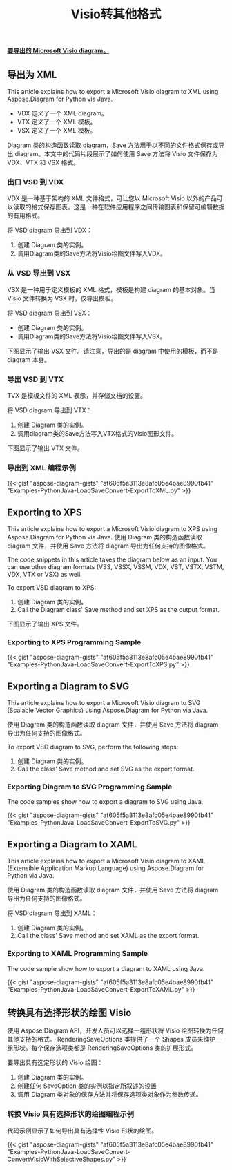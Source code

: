 ﻿---
title:  Visio转其他格式
linktitle:  Visio转其他格式
type: docs
weight: 40
url: /zh/python-java/convert-visio-to-other-files/
description: This topic show you how to convert Visio to SVG,XPS,XML,XAML formats using Aspose.Diagram for Python via Java. Convert VSD, VSS, VDW, VST, VSDX, VSSX, VSTX, VSDM, VSTM, VSSM to SVG,XPS,XML,XAML with a few lines of code.
---
**[要导出的 Microsoft Visio diagram。](ExportToXML.vsd)**

## **导出为 XML**
This article explains how to export a Microsoft Visio diagram to XML using Aspose.Diagram for Python via Java.

- VDX 定义了一个 XML diagram。
- VTX 定义了一个 XML 模板。
- VSX 定义了一个 XML 模板。

Diagram 类的构造函数读取 diagram，Save 方法用于以不同的文件格式保存或导出 diagram。本文中的代码片段展示了如何使用 Save 方法将 Visio 文件保存为 VDX、VTX 和 VSX 格式。

### **出口 VSD 到 VDX**
VDX 是一种基于架构的 XML 文件格式，可让您以 Microsoft Visio 以外的产品可以读取的格式保存图表。这是一种在软件应用程序之间传输图表和保留可编辑数据的有用格式。

将 VSD diagram 导出到 VDX：

1. 创建 Diagram 类的实例。
1. 调用Diagram类的Save方法将Visio绘图文件写入VDX。

### **从 VSD 导出到 VSX**
VSX 是一种用于定义模板的 XML 格式，模板是构建 diagram 的基本对象。当 Visio 文件转换为 VSX 时，仅导出模板。

将 VSD diagram 导出到 VSX：

- 创建 Diagram 类的实例。
- 调用Diagram类的Save方法将Visio绘图文件写入VSX。

下图显示了输出 VSX 文件。请注意，导出的是 diagram 中使用的模板，而不是 diagram 本身。

### **导出 VSD 到 VTX**
TVX 是模板文件的 XML 表示，并存储文档的设置。

将 VSD diagram 导出到 VTX：

1. 创建 Diagram 类的实例。
1. 调用diagram类的Save方法写入VTX格式的Visio图形文件。

下图显示了输出 VTX 文件。

### **导出到 XML 编程示例**
{{< gist "aspose-diagram-gists" "af605f5a3113e8afc05e4bae8990fb41" "Examples-PythonJava-LoadSaveConvert-ExportToXML.py" >}}

## **Exporting to XPS**
This article explains how to export a Microsoft Visio diagram to XPS using Aspose.Diagram for Python via Java.
使用 Diagram 类的构造函数读取 diagram 文件，并使用 Save 方法将 diagram 导出为任何支持的图像格式。

The code snippets in this article takes the diagram below as an input. You can use other diagram formats (VSS, VSSX, VSSM, VDX, VST, VSTX, VSTM, VDX, VTX or VSX) as well.

To export VSD diagram to XPS:

1. 创建 Diagram 类的实例。
1. Call the Diagram class' Save method and set XPS as the output format.

下图显示了输出 XPS 文件。

### **Exporting to XPS Programming Sample**
{{< gist "aspose-diagram-gists" "af605f5a3113e8afc05e4bae8990fb41" "Examples-PythonJava-LoadSaveConvert-ExportToXPS.py" >}}

## **Exporting a Diagram to SVG**
This article explains how to export a Microsoft Visio diagram to SVG (Scalable Vector Graphics) using Aspose.Diagram for Python via Java.

使用 Diagram 类的构造函数读取 diagram 文件，并使用 Save 方法将 diagram 导出为任何支持的图像格式。

To export VSD diagram to SVG, perform the following steps:

1. 创建 Diagram 类的实例。
1. Call the class' Save method and set SVG as the export format.

### **Exporting Diagram to SVG Programming Sample**
The code samples show how to export a diagram to SVG using Java.

{{< gist "aspose-diagram-gists" "af605f5a3113e8afc05e4bae8990fb41" "Examples-PythonJava-LoadSaveConvert-ExportToSVG.py" >}}

## **Exporting a Diagram to XAML**
This article explains how to export a Microsoft Visio diagram to XAML (Extensible Application Markup Language) using Aspose.Diagram for Python via Java.

使用 Diagram 类的构造函数读取 diagram 文件，并使用 Save 方法将 diagram 导出为任何支持的图像格式。

将 VSD diagram 导出到 XAML：

1. 创建 Diagram 类的实例。
1. Call the class' Save method and set XAML as the export format.

### **Exporting to XAML Programming Sample**
The code sample show how to export a diagram to XAML using Java.

{{< gist "aspose-diagram-gists" "af605f5a3113e8afc05e4bae8990fb41" "Examples-PythonJava-LoadSaveConvert-ExportToXAML.py" >}}

## **转换具有选择形状的绘图 Visio**
使用 Aspose.Diagram API，开发人员可以选择一组形状将 Visio 绘图转换为任何其他支持的格式。 RenderingSaveOptions 类提供了一个 Shapes 成员来维护一组形状。每个保存选项类都是 RenderingSaveOptions 类的扩展形式。

要导出具有选定形状的 Visio 绘图：

1. 创建 Diagram 类的实例。
1. 创建任何 SaveOption 类的实例以指定所叙述的设置
1. 调用 Diagram 类对象的保存方法并将保存选项类对象作为参数传递。

### **转换 Visio 具有选择形状的绘图编程示例**
代码示例显示了如何导出具有选择性 Visio 形状的绘图。

{{< gist "aspose-diagram-gists" "af605f5a3113e8afc05e4bae8990fb41" "Examples-PythonJava-LoadSaveConvert-ConvertVisioWithSelectiveShapes.py" >}}
